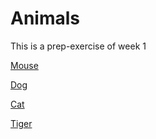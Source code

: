 # Animals
This is a prep-exercise of week 1

[Mouse](https://github.com/Hossein-Kelisa/Animals/blob/main/Mouse.md)

[Dog](https://github.com/Hossein-Kelisa/Animals/blob/main/Dog.md)

[Cat](https://github.com/Hossein-Kelisa/Animals/blob/main/Cat.md)

[Tiger](https://github.com/Hossein-Kelisa/Animals/blob/main/Tiger.md)

